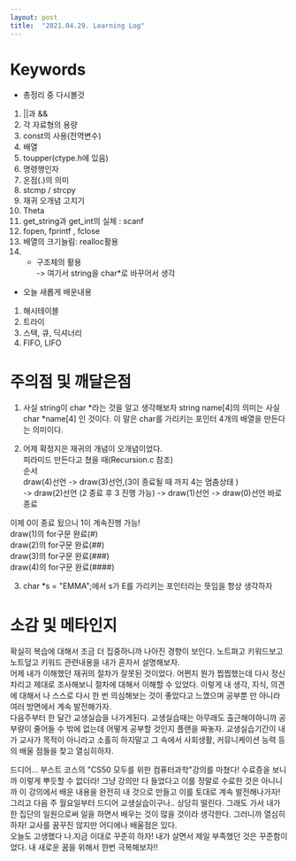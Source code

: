 ```yaml
---
layout: post
title:  "2021.04.29. Learning Log"
---
```


# Keywords
  
- 총정리 중 다시볼것
  
1. ||과 &&  
2. 각 자료형의 용량  
3. const의 사용(전역변수)  
4. 배열  
5. toupper(ctype.h에 있음)  
6. 명령행인자  
7. 온점(.)의 의미   
8. stcmp / strcpy  
9. 재귀 오개념 고치기  
10. Theta  
11. get_string과 get_int의 실체 : scanf  
12. fopen, fprintf , fclose  
13. 배열의 크기늘림: realloc활용  
14. + 구조체의 활용  
-> 여기서 string을 char*로 바꾸어서 생각  
  
- 오늘 새롭게 배운내용  
  
1. 해시테이블  
2. 트라이  
3. 스택, 큐, 딕셔너리  
4. FIFO, LIFO  
  
  
  
# 주의점 및 깨달은점
  
1. 사실 string이 char *라는 것을 알고 생각해보자
string name[4]의 의미는 사실 char *name[4]
인 것이다.
이 말은 char를 가리키는 포인터 4개의 배열을 만든다는 의미이다.  
  
2. 어제 확정지은 재귀의 개념이 오개념이었다.  
피라미드 만든다고 쳤을 때(Recursion.c 참조)  
순서  
draw(4)선언 -> draw(3)선언,(3이 종료될 때 까지 4는 멈춤상태 )  
-> draw(2)선언 (2 종료 후 3 진행 가능) -> draw(1)선언 -> draw(0)선언 바로 종료

이제 0이 종료 됬으니 1이 계속진행 가능!  
draw(1)의 for구문 완료(#)  
draw(2)의 for구문 완료(##)  
draw(3)의 for구문 완료(###)  
draw(4)의 for구문 완료(####)  
  
3. char *s = "EMMA";에서 s가 E를 가리키는 포인터라는 뜻임을 항상 생각하자  
  
  
  
# 소감 및 메타인지
  
확실히 복습에 대해서 조금 더 집중하니까 나아진 경향이 보인다. 노트펴고 키워드보고 노트덮고 키워드 관련내용을 내가 혼자서 설명해보자.  
어제 내가 이해했던 재귀의 절차가 잘못된 것이었다. 어쩐지 뭔가 찝찝했는데 다시 정신차리고 제대로 조사해보니 절차에 대해서 이해할 수 있었다. 
이렇게 내 생각, 지식, 의견에 대해서 나 스스로 다시 한 번 의심해보는 것이 좋았다고 느꼈으며 공부뿐 만 아니라 여러 방면에서 계속 발전해가자.  
다음주부터 한 달간 교생실습을 나가게된다. 교생실습때는 아무래도 출근해야하니까 공부량이 줄어들 수 밖에 없는데 어떻게 공부할 것인지 플랜을 짜놓자.
교생실습기간이 내가 교사가 목적이 아니라고 소홀히 하지말고 그 속에서 사회생활, 커뮤니케이션 능력 등의 배울 점들을 찾고 열심히하자.  
  
드디어... 부스트 코스의 "CS50 모두를 위한 컴퓨터과학"강의를 마쳤다! 수료증을 보니까 이렇게 뿌듯할 수 없더라!
그냥 강의만 다 들었다고 이를 정말로 수료한 것은 아니니까 이 강의에서 배운 내용을 완전히 내 것으로 만들고 이를 토대로 계속 발전해나가자!  
그리고 다음 주 월요일부터 드디어 교생실습이구나.. 상당히 떨린다. 그래도 가서 내가 한 집단의 일원으로써 일을 하면서 배우는 것이 많을 것이라 생각한다.
그러니까 열심히하자! 교사를 꿈꾸진 않지만 어디에나 배울점은 있다.  
오늘도 고생했다 나.지금 이대로 꾸준히 하자! 내가 살면서 제일 부족했던 것은 꾸준함이었다. 내 새로운 꿈을 위해서 한번 극복해보자!!
